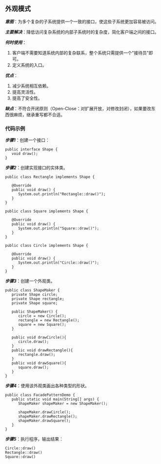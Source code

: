 ## 外观模式

***意图***：为多个复杂的子系统提供一个一致的接口，使这些子系统更加容易被访问。

***主要解决***：降低访问复杂系统的内部子系统时的复杂度，简化客户端之间的接口。

***何时使用***：
 1. 客户端不需要知道系统内部的复杂联系，整个系统只需提供一个"接待员"即可。
 2. 定义系统的入口。
 
***优点***：
1. 减少系统相互依赖。
2. 提高灵活性。
3. 提高了安全性。

***缺点***：不符合开闭原则（Open-Close：对扩展开放，对修改封闭），如果要改东西很麻烦，继承重写都不合适。

### 代码示例

***步骤1***：创建一个接口：
```
public interface Shape {
   void draw();
}
```
***步骤2***：创建实现接口的实体类。
```
public class Rectangle implements Shape {
 
   @Override
   public void draw() {
      System.out.println("Rectangle::draw()");
   }
}
```
```
public class Square implements Shape {
 
   @Override
   public void draw() {
      System.out.println("Square::draw()");
   }
}
```
```
public class Circle implements Shape {
 
   @Override
   public void draw() {
      System.out.println("Circle::draw()");
   }
}
```
***步骤3***：创建一个外观类。
```
public class ShapeMaker {
   private Shape circle;
   private Shape rectangle;
   private Shape square;
 
   public ShapeMaker() {
      circle = new Circle();
      rectangle = new Rectangle();
      square = new Square();
   }
 
   public void drawCircle(){
      circle.draw();
   }
   public void drawRectangle(){
      rectangle.draw();
   }
   public void drawSquare(){
      square.draw();
   }
}
```
***步骤4***：使用该外观类画出各种类型的形状。
```
public class FacadePatternDemo {
   public static void main(String[] args) {
      ShapeMaker shapeMaker = new ShapeMaker();
 
      shapeMaker.drawCircle();
      shapeMaker.drawRectangle();
      shapeMaker.drawSquare();      
   }
}
```
***步骤5***：执行程序，输出结果：
```
Circle::draw()
Rectangle::draw()
Square::draw()
```
